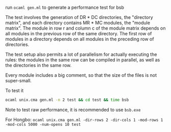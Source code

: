 run `ocaml gen.ml` to generate a performance test for bsb

The test involves the generation of DR * DC directories, the
"directory matrix", and each directory contains MR * MC modules,
the "module matrix". The module in row r and column c of the module
matrix depends on all modules in the previous row of the same
directory. The first row of modules in a directory depends on
all modules in the preceding row of directories.


The test setup also permits a lot of parallelism for actually executing
the rules: the modules in the same row can be compiled in parallel,
as well as the directories in the same row.

Every module includes a big comment, so that the size of the files
is not super-small.

To test it

```sh
ocaml unix.cma gen.ml -n 2 test && cd test && time bsb
```

Note to test raw performance, it is recommended to use `bsb.exe`


For Hongbo: `ocaml unix.cma gen.ml -dir-rows 2 -dir-cols 1 -mod-rows 1 -mod-cols 5000 -num-opens 10 test`
